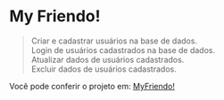 # My Friendo!

>Criar e cadastrar usuários na base de dados.  
Login de usuários cadastrados na base de dados.  
Atualizar dados de usuários cadastrados.  
Excluir dados de usuários cadastrados.

Você pode conferir o projeto em: [MyFriendo!](https://pedrohammes.github.io/MyFriendo/)